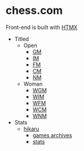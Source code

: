 # chess.com

Front-end is built with [HTMX](https://htmx.org/)

- Titled
  - Open
    - [GM](https://api.chess.com/pub/titled/GM)
    - [IM](https://api.chess.com/pub/titled/IM)
    - [FM](https://api.chess.com/pub/titled/FM)
    - [CM](https://api.chess.com/pub/titled/CM)
    - [NM](https://api.chess.com/pub/titled/NM)
  - Woman
    - [WGM](https://api.chess.com/pub/titled/WGM)
    - [WIM](https://api.chess.com/pub/titled/WIM)
    - [WFM](https://api.chess.com/pub/titled/WFM)
    - [WCM](https://api.chess.com/pub/titled/WCM)
    - [WNM](https://api.chess.com/pub/titled/WNM)
- Stats
  - [hikaru](https://api.chess.com/pub/player/hikaru)
    - [games archives](https://api.chess.com/pub/player/hikaru/games/archives)
    - [stats](https://api.chess.com/pub/player/hikaru/stats)
